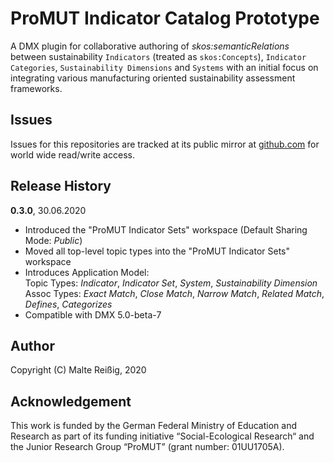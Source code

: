 
# ProMUT Indicator Catalog Prototype

A DMX plugin for collaborative authoring of _skos:semanticRelations_ between sustainability `Indicators` (treated as `skos:Concepts`), `Indicator Categories`, `Sustainability Dimensions` and `Systems` with an initial focus on integrating various manufacturing oriented sustainability assessment frameworks.

## Issues

Issues for this repositories are tracked at its public mirror at [github.com](https://github.com/mukil/pmic) for world wide read/write access.

## Release History

**0.3.0**, 30.06.2020

*  Introduced the "ProMUT Indicator Sets" workspace (Default Sharing Mode: _Public_)
*  Moved all top-level topic types into the "ProMUT Indicator Sets" workspace 
*  Introduces Application Model:<br/>
   Topic Types: _Indicator_, _Indicator Set_, _System_, _Sustainability Dimension_<br/>
   Assoc Types: _Exact Match_, _Close Match_, _Narrow Match_, _Related Match_, _Defines_, _Categorizes_<br/>
*  Compatible with DMX 5.0-beta-7

## Author

Copyright (C) Malte Reißig, 2020

## Acknowledgement

This work is funded by the German Federal Ministry of Education and Research as part of its funding initiative “Social-Ecological Research“ and the Junior Research Group “ProMUT” (grant number: 01UU1705A).
